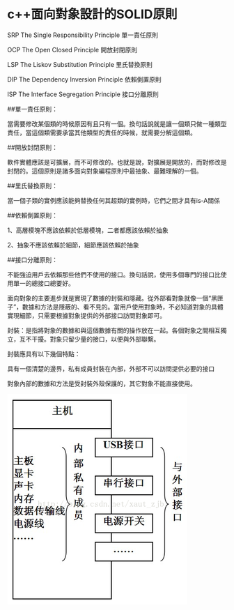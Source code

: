 # c++面向對象設計的SOLID原則

SRP The Single Responsibility Principle 單一責任原則

OCP The Open Closed Principle 開放封閉原則

LSP The Liskov Substitution Principle 里氏替換原則

DIP The Dependency Inversion Principle 依賴倒置原則

ISP The Interface Segregation Principle 接口分離原則

 

##單一責任原則： 

當需要修改某個類的時候原因有且只有一個。換句話說就是讓一個類只做一種類型責任，當這個類需要承當其他類型的責任的時候，就需要分解這個類。 

##開放封閉原則：

軟件實體應該是可擴展，而不可修改的。也就是說，對擴展是開放的，而對修改是封閉的。這個原則是諸多面向對象編程原則中最抽象、最難理解的一個。

##里氏替換原則：

當一個子類的實例應該能夠替換任何其超類的實例時，它們之間才具有is-A關係 

##依賴倒置原則：

1、高層模塊不應該依賴於低層模塊，二者都應該依賴於抽象 

2、抽象不應該依賴於細節，細節應該依賴於抽象 

##接口分離原則： 

不能強迫用戶去依賴那些他們不使用的接口。換句話說，使用多個專門的接口比使用單一的總接口總要好。 

 

面向對象的主要進步就是實現了數據的封裝和隱藏。從外部看對象就像一個“黑匣子”，數據和方法是隱蔽的、看不見的。當用戶使用對象時，不必知道對象的具體實現細節，只需要根據對象提供的外部接口訪問對象即可。

封裝：是指將對象的數據和與這個數據有關的操作放在一起。各個對象之間相互獨立，互不干擾。對象只留少量的接口，以便與外部聯繫。

封裝應具有以下幾個特點：

具有一個清楚的邊界，私有成員封裝在內部，外部不可以訪問提供必要的接口

對象內部的數據和方法是受封裝外殼保護的，其它對象不能直接使用。

![](images/20140219220520250.png)